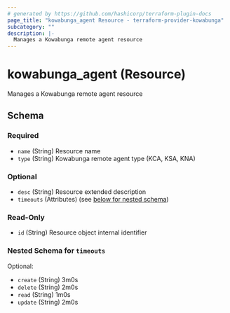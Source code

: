 ```yaml
---
# generated by https://github.com/hashicorp/terraform-plugin-docs
page_title: "kowabunga_agent Resource - terraform-provider-kowabunga"
subcategory: ""
description: |-
  Manages a Kowabunga remote agent resource
---
```


# kowabunga_agent (Resource)

Manages a Kowabunga remote agent resource



<!-- schema generated by tfplugindocs -->
## Schema

### Required

- `name` (String) Resource name
- `type` (String) Kowabunga remote agent type (KCA, KSA, KNA)

### Optional

- `desc` (String) Resource extended description
- `timeouts` (Attributes) (see [below for nested schema](#nestedatt--timeouts))

### Read-Only

- `id` (String) Resource object internal identifier

<a id="nestedatt--timeouts"></a>
### Nested Schema for `timeouts`

Optional:

- `create` (String) 3m0s
- `delete` (String) 2m0s
- `read` (String) 1m0s
- `update` (String) 2m0s
